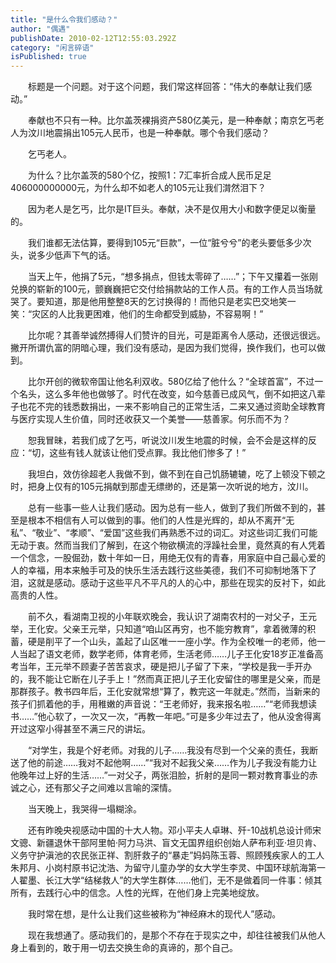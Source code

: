 ```yaml
---
title: "是什么令我们感动？"
author: "偶遇"
publishDate: 2010-02-12T12:55:03.292Z
category: "闲言碎语"
isPublished: true
---
```


<P style="TEXT-INDENT: 2em;"   >标题是一个问题。对于这个问题，我们常这样回答：“伟大的奉献让我们感动。”</P>
<P style="TEXT-INDENT: 2em;"   >奉献也不只有一种。比尔盖茨裸捐资产580亿美元，是一种奉献；南京乞丐老人为汶川地震捐出105元人民币，也是一种奉献。哪个令我们感动？</P>
<P style="TEXT-INDENT: 2em;"   >乞丐老人。</P>
<P style="TEXT-INDENT: 2em;"   >为什么？比尔盖茨的580个亿，按照1：7汇率折合成人民币足足406000000000元，为什么却不如老人的105元让我们潸然泪下？</P>
<P style="TEXT-INDENT: 2em;"   >因为老人是乞丐，比尔是IT巨头。奉献，决不是仅用大小和数字便足以衡量的。</P>
<P style="TEXT-INDENT: 2em;"   >我们谁都无法估算，要得到105元“巨款”，一位“脏兮兮”的老头要低多少次头，说多少低声下气的话。</P>
<P style="TEXT-INDENT: 2em;"   >当天上午，他捐了5元，“想多捐点，但钱太零碎了……”；下午又攥着一张刚兑换的崭新的100元，颤巍巍把它交付给捐款站的工作人员。有的工作人员当场就哭了。要知道，那是他用整整8天的乞讨换得的！而他只是老实巴交地笑一笑：“灾区的人比我更困难，他们的生命都受到威胁，不容易啊！”</P>
<P style="TEXT-INDENT: 2em;"   >比尔呢？其善举诚然搏得人们赞许的目光，可是距离令人感动，还很远很远。撇开所谓仇富的阴暗心理，我们没有感动，是因为我们觉得，换作我们，也可以做到。</P>
<P style="TEXT-INDENT: 2em;"   >比尔开创的微软帝国让他名利双收。580亿给了他什么？“全球首富”，不过一个名头，这么多年他也做够了。时代在改变，如今慈善已成风气，倒不如把这八辈子也花不完的钱悉数捐出，一来不影响自己的正常生活，二来又通过资助全球教育与医疗实现人生价值，同时还收获又一个美誉——慈善家。何乐而不为？</P>
<P style="TEXT-INDENT: 2em;"   >恕我冒昧，若我们成了乞丐，听说汶川发生地震的时候，会不会是这样的反应：“切，这些有钱人就该让他们受点罪。我比他们惨多了！”</P>
<P style="TEXT-INDENT: 2em;"   >我坦白，效仿徐超老人我做不到，做不到在自己饥肠辘辘，吃了上顿没下顿之时，把身上仅有的105元捐献到那虚无缥缈的，还是第一次听说的地方，汶川。</P>
<P style="TEXT-INDENT: 2em;"   >总有一些事一些人让我们感动。因为总有一些人，做到了我们所做不到的，甚至是根本不相信有人可以做到的事。他们的人性是光辉的，却从不离开“无私”、“敬业”、“孝顺”、“爱国”这些我们再熟悉不过的词汇。对这些词汇我们可能无动于衷。然而当我们了解到，在这个物欲横流的浮躁社会里，竟然真的有人凭着一个信念，一股倔劲，数十年如一日，用绝无仅有的青春，用家庭中自己最心爱的人的幸福，用本来触手可及的快乐生活去践行这些美德，我们不可抑制地落下了泪，这就是感动。感动于这些平凡不平凡的人的心中，那些在现实的反衬下，如此高贵的人性。</P>
<P style="TEXT-INDENT: 2em;"   >前不久，看湖南卫视的小年联欢晚会，我认识了湖南农村的一对父子，王元举，王化安。父亲王元举，只知道“咱山区再穷，也不能穷教育”，拿着微薄的积蓄，硬是削平了一个山头，盖起了山区唯一一座小学。作为全校唯一的老师，他一人当起了语文老师，数学老师，体育老师，生活老师……儿子王化安18岁正准备高考当年，王元举不顾妻子苦苦哀求，硬是把儿子留了下来，“学校是我一手开办的，我不能让它断在儿子手上！”然而真正把儿子王化安留住的哪里是父亲，而是那群孩子。教书四年后，王化安就常想“算了，教完这一年就走。”然而，当新来的孩子们抓着他的手，用稚嫩的声音说：“王老师好，我来报名啦……”“老师我想读书……”他心软了，一次又一次，“再教一年吧。”可是多少年过去了，他从没舍得离开过这窄小得甚至不满三尺的讲坛。</P>
<P style="TEXT-INDENT: 2em;"   >“对学生，我是个好老师。对我的儿子……我没有尽到一个父亲的责任，我断送了他的前途……我对不起他啊……”“我对不起我父亲……作为儿子我没有能力让他晚年过上好的生活……”一对父子，两张泪脸，折射的是同一颗对教育事业的赤诚之心，还有那父子之间难以言喻的深情。</P>
<P style="TEXT-INDENT: 2em;"   >当天晚上，我哭得一塌糊涂。</P>
<P style="TEXT-INDENT: 2em;"   >还有昨晚央视感动中国的十大人物。邓小平夫人卓琳、歼-10战机总设计师宋文骢、新疆退休干部阿里帕·阿力马洪、盲文无国界组织创始人萨布利亚·坦贝肯、义务守护滇池的农民张正祥、割肝救子的“暴走”妈妈陈玉蓉、照顾残疾家人的工人朱邦月、小岗村原书记沈浩、为留守儿童办学的女大学生李灵、中国环球航海第一人翟墨、长江大学“结梯救人”的大学生群体……他们，无不是做着同一件事：倾其所有，去践行心中的信念。人性的光辉，在他们身上完美地绽放。</P>
<P style="TEXT-INDENT: 2em;"   >我时常在想，是什么让我们这些被称为“神经麻木的现代人”感动。</P>
<P style="TEXT-INDENT: 2em;"   >现在我想通了。感动我们的，是那个不存在于现实之中，却往往被我们从他人身上看到的，敢于用一切去交换生命的真谛的，那个自己。</P>